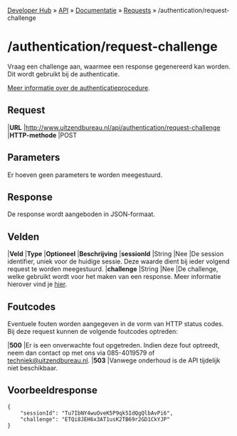 ---
---

[Developer Hub](/) &raquo; [API](/api) &raquo; [Documentatie](/api/doc.html) &raquo; [Requests](/api/requests) &raquo;
/authentication/request-challenge

# /authentication/request-challenge

Vraag een challenge aan, waarmee een response gegenereerd kan worden. Dit wordt gebruikt bij de authenticatie.

[Meer informatie over de authenticatieprocedure](/api/auth.html).

## Request

|**URL**          |http://www.uitzendbureau.nl/api/authentication/request-challenge
|**HTTP-methode** |POST

## Parameters

Er hoeven geen parameters te worden meegestuurd.

## Response

De response wordt aangeboden in JSON-formaat.

## Velden

|**Veld**      |**Type**    |**Optioneel** |**Beschrijving**
|**sessionId** |String      |Nee           |De session identifier, uniek voor de huidige sessie. Deze waarde dient bij ieder volgend request te worden meegestuurd.
|**challenge** |String      |Nee           |De challenge, welke gebruikt wordt voor het maken van een response. Meer informatie hierover vind je [hier](/api/auth.html).

## Foutcodes

Eventuele fouten worden aangegeven in de vorm van HTTP status codes. Bij deze request kunnen de volgende foutcodes optreden:

|**500** |Er is een onverwachte fout opgetreden. Indien deze fout optreedt, neem dan contact op met ons via 085-4019579 of [techniek@uitzendbureau.nl](mailto:techniek@uitzendbureau.nl?subject=DeveloperHub%3A%20API%20%2Fauthentication%2Frequest-challenge%3A%20status%20500).
|**503** |Vanwege onderhoud is de API tijdelijk niet beschikbaar.

## Voorbeeldresponse

    {
        "sessionId": "Tu7IbNY4wuOveK5P9qk5IdQgQlbAvPi6",
        "challenge": "ETQi8JEH6x3AT1usK2TB69r2GD1CkYJP"
    }
